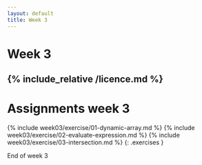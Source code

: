 ```yaml
---
layout: default
title: Week 3
---
```

# Week 3
{% include_relative /licence.md %}
---

# Assignments week 3

{% include week03/exercise/01-dynamic-array.md %}
{% include week03/exercise/02-evaluate-expression.md %}
{% include week03/exercise/03-intersection.md %}
{: .exercises }

End of week 3